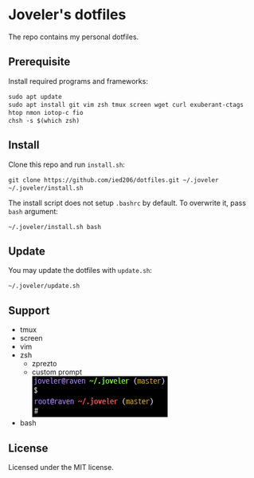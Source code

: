 # Joveler's dotfiles

The repo contains my personal dotfiles.

## Prerequisite

Install required programs and frameworks: 

```console
sudo apt update
sudo apt install git vim zsh tmux screen wget curl exuberant-ctags htop nmon iotop-c fio
chsh -s $(which zsh)
```

## Install

Clone this repo and run `install.sh`:

```console
git clone https://github.com/ied206/dotfiles.git ~/.joveler
~/.joveler/install.sh
```

The install script does not setup `.bashrc` by default. To overwrite it, pass `bash` argument:

```console
~/.joveler/install.sh bash
```

## Update

You may update the dotfiles with `update.sh`:

```console
~/.joveler/update.sh
```

## Support

- tmux
- screen
- vim
- zsh
    - zprezto
    - custom prompt<br>
    ![zsh custom prompt screenshot](./image/zsh-custom-prompt.png)
- bash

## License

Licensed under the MIT license.

